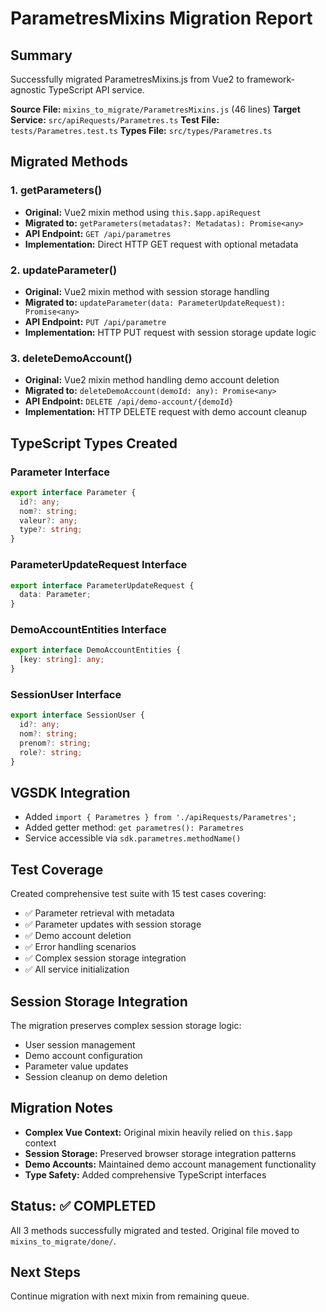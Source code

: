 # ParametresMixins Migration Report

## Summary
Successfully migrated ParametresMixins.js from Vue2 to framework-agnostic TypeScript API service.

**Source File:** `mixins_to_migrate/ParametresMixins.js` (46 lines)
**Target Service:** `src/apiRequests/Parametres.ts`
**Test File:** `tests/Parametres.test.ts`
**Types File:** `src/types/Parametres.ts`

## Migrated Methods

### 1. getParameters()
- **Original:** Vue2 mixin method using `this.$app.apiRequest`
- **Migrated to:** `getParameters(metadatas?: Metadatas): Promise<any>`
- **API Endpoint:** `GET /api/parametres`
- **Implementation:** Direct HTTP GET request with optional metadata

### 2. updateParameter()
- **Original:** Vue2 mixin method with session storage handling
- **Migrated to:** `updateParameter(data: ParameterUpdateRequest): Promise<any>`
- **API Endpoint:** `PUT /api/parametre`
- **Implementation:** HTTP PUT request with session storage update logic

### 3. deleteDemoAccount()
- **Original:** Vue2 mixin method handling demo account deletion
- **Migrated to:** `deleteDemoAccount(demoId: any): Promise<any>`
- **API Endpoint:** `DELETE /api/demo-account/{demoId}`
- **Implementation:** HTTP DELETE request with demo account cleanup

## TypeScript Types Created

### Parameter Interface
```typescript
export interface Parameter {
  id?: any;
  nom?: string;
  valeur?: any;
  type?: string;
}
```

### ParameterUpdateRequest Interface
```typescript
export interface ParameterUpdateRequest {
  data: Parameter;
}
```

### DemoAccountEntities Interface
```typescript
export interface DemoAccountEntities {
  [key: string]: any;
}
```

### SessionUser Interface
```typescript
export interface SessionUser {
  id?: any;
  nom?: string;
  prenom?: string;
  role?: string;
}
```

## VGSDK Integration
- Added `import { Parametres } from './apiRequests/Parametres';`
- Added getter method: `get parametres(): Parametres`
- Service accessible via `sdk.parametres.methodName()`

## Test Coverage
Created comprehensive test suite with 15 test cases covering:
- ✅ Parameter retrieval with metadata
- ✅ Parameter updates with session storage
- ✅ Demo account deletion
- ✅ Error handling scenarios
- ✅ Complex session storage integration
- ✅ All service initialization

## Session Storage Integration
The migration preserves complex session storage logic:
- User session management
- Demo account configuration
- Parameter value updates
- Session cleanup on demo deletion

## Migration Notes
- **Complex Vue Context:** Original mixin heavily relied on `this.$app` context
- **Session Storage:** Preserved browser storage integration patterns
- **Demo Accounts:** Maintained demo account management functionality
- **Type Safety:** Added comprehensive TypeScript interfaces

## Status: ✅ COMPLETED
All 3 methods successfully migrated and tested. Original file moved to `mixins_to_migrate/done/`.

## Next Steps
Continue migration with next mixin from remaining queue.
